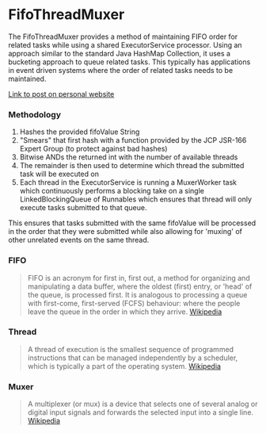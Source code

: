 # FifoThreadMuxer
The FifoThreadMuxer provides a method of maintaining FIFO order for related tasks while using a shared ExecutorService processor. Using an approach similar to the standard Java HashMap Collection, it uses a bucketing approach to queue related tasks. This typically has applications in event driven systems where the order of related tasks needs to be maintained.

[Link to post on personal website](http://jgriffin.ie/fifothreadmuxer/)
 
### Methodology
1. Hashes the provided fifoValue String
2. "Smears" that first hash with a function provided by the JCP JSR-166 Expert Group (to protect against bad hashes)
3. Bitwise ANDs the returned int with the number of available threads
4. The remainder is then used to determine which thread the submitted task will be executed on
5. Each thread in the ExecutorService is running a MuxerWorker task which continuously performs a blocking take on a single LinkedBlockingQueue of Runnables which ensures that thread will only execute tasks submitted to that queue.

This ensures that tasks submitted with the same fifoValue will be processed in the order that they were submitted while also allowing for 'muxing' of other unrelated events on the same thread.  

### FIFO
>FIFO is an acronym for first in, first out, a method for organizing and manipulating a data buffer, where the oldest (first) entry, or 'head' of the queue, is processed first. It is analogous to processing a queue with first-come, first-served (FCFS) behaviour: where the people leave the queue in the order in which they arrive. [Wikipedia](https://en.wikipedia.org/w/index.php?title=FIFO_(computing_and_electronics)&oldid=773338255)

### Thread
>A thread of execution is the smallest sequence of programmed instructions that can be managed independently by a scheduler, which is typically a part of the operating system. [Wikipedia](https://en.wikipedia.org/w/index.php?title=Thread_(computing)&oldid=769356190)

### Muxer
>A multiplexer (or mux) is a device that selects one of several analog or digital input signals and forwards the selected input into a single line. [Wikipedia](https://en.wikipedia.org/w/index.php?title=Multiplexer&oldid=771706389)
 



